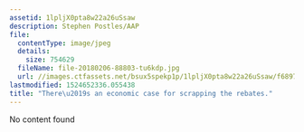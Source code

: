 ```yaml
---
assetid: 1lpljX0pta8w22a26uSsaw
description: Stephen Postles/AAP
file:
  contentType: image/jpeg
  details:
    size: 754629
  fileName: file-20180206-88803-tu6kdp.jpg
  url: //images.ctfassets.net/bsux5spekp1p/1lpljX0pta8w22a26uSsaw/f6897aef7e2a98f80c42cd67ac33052b/file-20180206-88803-tu6kdp.jpg
lastmodified: 1524652336.055438
title: "There\u2019s an economic case for scrapping the rebates."
---
```

No content found